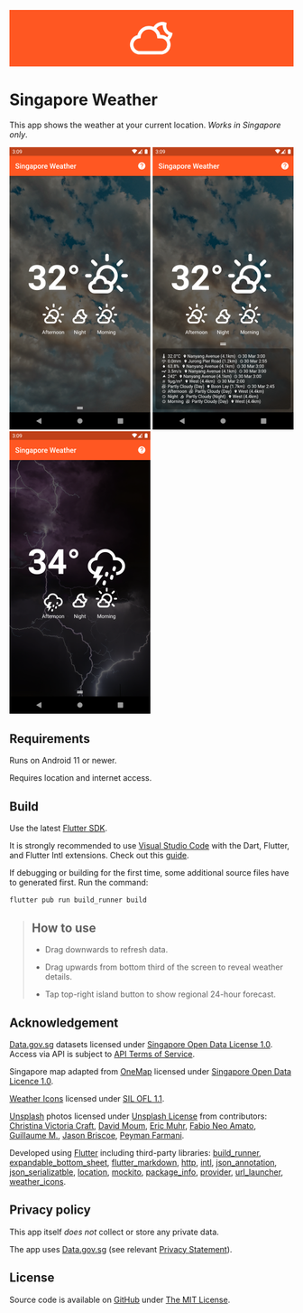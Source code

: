 ![Banner](doc/images/banner-758.png)

# Singapore Weather

This app shows the weather at your current location. *Works in Singapore only*.

![Screenshot 1](doc/images/screenshot-1-250.png)
![Screenshot 2](doc/images/screenshot-2-250.png)
![Screenshot 3](doc/images/screenshot-3-250.png)

## Requirements

Runs on Android 11 or newer.

Requires location and internet access.

## Build

Use the latest [Flutter SDK](https://flutter.dev/docs/get-started/install).

It is strongly recommended to use [Visual Studio Code](https://code.visualstudio.com/) with the Dart, Flutter, and Flutter Intl extensions. Check out this [guide](https://flutter.dev/docs/development/tools/vs-code).

If debugging or building for the first time, some additional source files have to generated first. Run the command:
```
flutter pub run build_runner build
```

> ## How to use
>
> - Drag downwards to refresh data.
>
> - Drag upwards from bottom third of the screen to reveal weather details.
>
> - Tap top-right island button to show regional 24-hour forecast.

## Acknowledgement

[Data.gov.sg](https://data.gov.sg/) datasets licensed under [Singapore Open Data License 1.0](https://data.gov.sg/open-data-licence). Access via API is subject to [API Terms of Service](https://data.gov.sg/privacy-and-website-terms#api-terms).

Singapore map adapted from [OneMap](https://www.onemap.gov.sg/main/v2/) licensed under [Singapore Open Data Licence 1.0](https://www.onemap.gov.sg/legal/opendatalicence.html).

[Weather Icons](https://erikflowers.github.io/weather-icons/) licensed under [SIL OFL 1.1](http://scripts.sil.org/OFL).

[Unsplash](https://unsplash.com) photos licensed under [Unsplash License](https://unsplash.com/license) from contributors: [Christina Victoria Craft](https://unsplash.com/s/photos/wind?utm_source=unsplash&utm_medium=referral&utm_content=creditCopyText), [David Moum](https://unsplash.com/@davidmoum?utm_source=unsplash&utm_medium=referral&utm_content=creditCopyText), [Eric Muhr](https://unsplash.com/@ericmuhr?utm_source=unsplash&utm_medium=referral&utm_content=creditCopyText), [Fabio Neo Amato](https://unsplash.com/@cloudsdealer?utm_source=unsplash&utm_medium=referral&utm_content=creditCopyText), [Guillaume M.](https://unsplash.com/@guimgn?utm_source=unsplash&utm_medium=referral&utm_content=creditCopyText), [Jason Briscoe](https://unsplash.com/@jsnbrsc?utm_source=unsplash&utm_medium=referral&utm_content=creditCopyText), [Peyman Farmani](https://unsplash.com/@peymanfarmani?utm_source=unsplash&utm_medium=referral&utm_content=creditCopyText).

Developed using [Flutter](https://flutter.dev) including third-party libraries: [build_runner](https://pub.dev/packages/build_runner), [expandable_bottom_sheet](https://pub.dev/packages/expandable_bottom_sheet), [flutter_markdown](https://pub.dev/packages/flutter_markdown), [http](https://pub.dev/packages/http), [intl](https://pub.dev/packages/intl), [json_annotation](https://pub.dev/packages/json_annotation), [json_serializatble](https://pub.dev/packages/json_serializable), [location](https://pub.dev/packages/location), [mockito](https://pub.dev/packages/mockito), [package_info](https://pub.dev/packages/package_info), [provider](https://pub.dev/packages/provider), [url_launcher](https://pub.dev/packages/url_launcher), [weather_icons](https://pub.dev/packages/weather_icons).

## Privacy policy

This app itself *does not* collect or store any private data.

The app uses [Data.gov.sg](https://data.gov.sg/) (see relevant [Privacy Statement](https://data.gov.sg/privacy-and-website-terms#privacy)).

## License

Source code is available on [GitHub](https://github.com/hum-ler/singapore_weather) under [The MIT License](https://opensource.org/licenses/MIT).
